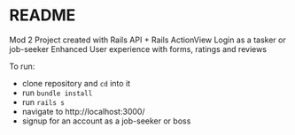 # README

Mod 2 Project created with Rails API + Rails ActionView
Login as a tasker or job-seeker
Enhanced User experience with forms, ratings and reviews

To run:

- clone repository and `cd` into it
- run `bundle install`
- run `rails s`
- navigate to http://localhost:3000/
- signup for an account as a job-seeker or boss
